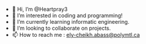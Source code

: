 - 👋 Hi, I’m @Heartpray3
- 👀 I’m interested in coding and programming!
- 🌱 I’m currently learning informatic engineering.
- 💞️ I’m looking to collaborate on projects.
- 📫 How to reach me : ely-cheikh.abass@polymtl.ca

<!---
Heartpray3/Heartpray3 is a ✨ special ✨ repository because its `README.md` (this file) appears on your GitHub profile.
You can click the Preview link to take a look at your changes.
--->
